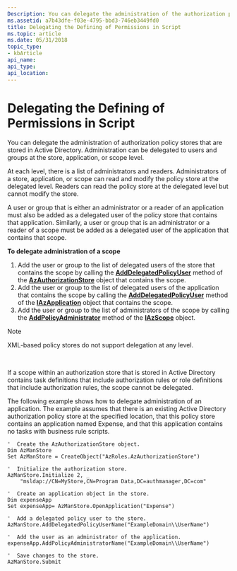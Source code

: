 ```yaml
---
Description: You can delegate the administration of the authorization policy stores that are stored in Active Directory.
ms.assetid: a7b43dfe-f03e-4795-bbd3-746eb3449fd0
title: Delegating the Defining of Permissions in Script
ms.topic: article
ms.date: 05/31/2018
topic_type: 
- kbArticle
api_name: 
api_type: 
api_location: 
---
```


# Delegating the Defining of Permissions in Script

You can delegate the administration of authorization policy stores that are stored in Active Directory. Administration can be delegated to users and groups at the store, application, or scope level.

At each level, there is a list of administrators and readers. Administrators of a store, application, or scope can read and modify the policy store at the delegated level. Readers can read the policy store at the delegated level but cannot modify the store.

A user or group that is either an administrator or a reader of an application must also be added as a delegated user of the policy store that contains that application. Similarly, a user or group that is an administrator or a reader of a scope must be added as a delegated user of the application that contains that scope.

**To delegate administration of a scope**

1.  Add the user or group to the list of delegated users of the store that contains the scope by calling the [**AddDelegatedPolicyUser**](/windows/desktop/api/Azroles/nf-azroles-iazauthorizationstore-adddelegatedpolicyuser) method of the [**AzAuthorizationStore**](/windows/desktop/api/Azroles/nn-azroles-iazauthorizationstore) object that contains the scope.
2.  Add the user or group to the list of delegated users of the application that contains the scope by calling the [**AddDelegatedPolicyUser**](/windows/desktop/api/Azroles/nf-azroles-iazapplication-adddelegatedpolicyuser) method of the [**IAzApplication**](/windows/desktop/api/Azroles/nn-azroles-iazapplication) object that contains the scope.
3.  Add the user or group to the list of administrators of the scope by calling the [**AddPolicyAdministrator**](/windows/desktop/api/Azroles/nf-azroles-iazscope-addpolicyadministrator) method of the [**IAzScope**](/windows/desktop/api/Azroles/nn-azroles-iazscope) object.

> [!Note]  
> XML-based policy stores do not support delegation at any level.

 

If a scope within an authorization store that is stored in Active Directory contains task definitions that include authorization rules or role definitions that include authorization rules, the scope cannot be delegated.

The following example shows how to delegate administration of an application. The example assumes that there is an existing Active Directory authorization policy store at the specified location, that this policy store contains an application named Expense, and that this application contains no tasks with business rule scripts.


```VB
'  Create the AzAuthorizationStore object.
Dim AzManStore
Set AzManStore = CreateObject("AzRoles.AzAuthorizationStore")

'  Initialize the authorization store.
AzManStore.Initialize 2, _
    "msldap://CN=MyStore,CN=Program Data,DC=authmanager,DC=com"

'  Create an application object in the store.
Dim expenseApp
Set expenseApp= AzManStore.OpenApplication("Expense")

'  Add a delegated policy user to the store.
AzManStore.AddDelegatedPolicyUserName("ExampleDomain\\UserName")

'  Add the user as an administrator of the application.
expenseApp.AddPolicyAdministratorName("ExampleDomain\\UserName")

'  Save changes to the store.
AzManStore.Submit
```



 

 



